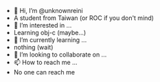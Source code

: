 - 👋 Hi, I’m @unknownreini
- A student from Taiwan (or ROC if you don't mind)
- 👀 I’m interested in ...
- Learning obj-c (maybe...)
- 🌱 I’m currently learning ...
- nothing (wait)
- 💞️ I’m looking to collaborate on ...
- 📫 How to reach me ...
- No one can reach me

<!---
unknownreini/unknownreini is a ✨ special ✨ repository because its `README.md` (this file) appears on your GitHub profile.
You can click the Preview link to take a look at your changes.
--->
